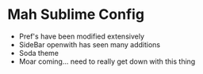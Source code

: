 # Mah Sublime Config

* Pref's have been modified extensively
* SideBar openwith has seen many additions
* Soda theme
* Moar coming... need to really get down with this thing